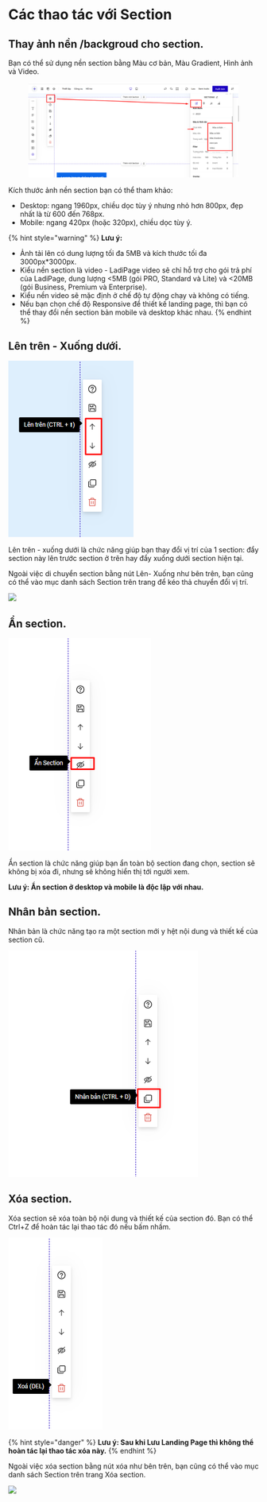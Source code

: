 # Các thao tác với Section

## Thay ảnh nền /backgroud cho section.

Bạn có thể sử dụng nền section bằng Màu cơ bản, Màu Gradient, Hình ảnh và Video.&#x20;

<figure><img src="../../.gitbook/assets/section.png" alt=""><figcaption></figcaption></figure>

Kích thước ảnh nền section bạn có thể tham khảo:

* Desktop: ngang 1960px, chiều dọc tùy ý nhưng nhỏ hơn 800px, đẹp nhất là từ 600 đến 768px.
* Mobile: ngang 420px (hoặc 320px), chiều dọc tùy ý.

{% hint style="warning" %}
**Lưu ý:**&#x20;

* Ảnh tải lên có dung lượng tối đa 5MB và kích thước tối đa 3000px\*3000px.
* Kiểu nền section là video -  LadiPage video sẽ chỉ hỗ trợ cho gói trả phí của LadiPage, dung lượng <5MB (gói PRO, Standard và Lite) và <20MB (gói Business, Premium và Enterprise).
* Kiểu nền video sẽ mặc định ở chế độ tự động chạy và không có tiếng.
* Nếu bạn chọn chế độ Responsive để thiết kế landing page, thì bạn có thể thay đổi nền section bản mobile và desktop khác nhau.
{% endhint %}

##

## Lên trên - Xuống dưới.

![](<../../.gitbook/assets/image (68).png>)

Lên trên - xuống dưới là chức năng giúp bạn thay đổi vị trí của 1 section: đẩy section này lên trước section ở trên hay đẩy xuống dưới section hiện tại.

Ngoài việc di chuyển section bằng nút Lên- Xuống như bên trên, bạn cũng có thể vào mục danh sách Section trên trang để kéo thả chuyển đổi vị trí.

![](<../../.gitbook/assets/di chuyển section .gif>)



## Ẩn section.

![](<../../.gitbook/assets/image (101).png>)

Ẩn section là chức năng giúp bạn ẩn toàn bộ section đang chọn, section sẽ không bị xóa đi, nhưng sẽ không hiển thị tới người xem.&#x20;

**Lưu ý: Ẩn section ở desktop và mobile là độc lập với nhau.**

## Nhân bản section.

Nhân bản là chức năng tạo ra một section mới y hệt nội dung và thiết kế của section cũ.

![](<../../.gitbook/assets/image (96).png>)

## Xóa section.

Xóa section sẽ xóa toàn bộ nội dung và thiết kế của section đó. Bạn có thể Ctrl+Z để hoàn tác lại thao tác đó nếu bấm nhầm.

![](<../../.gitbook/assets/image (1050).png>)

{% hint style="danger" %}
**Lưu ý: Sau khi Lưu Landing Page thì không thể hoàn tác lại thao tác xóa này.**
{% endhint %}

Ngoài việc xóa  section bằng nút xóa như bên trên, bạn cũng có thể vào mục danh sách Section trên trang Xóa section.

![](<../../.gitbook/assets/xóa section (1).gif>)

